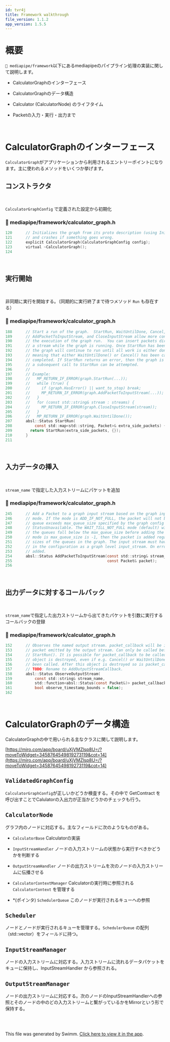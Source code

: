 ```yaml
---
id: tvr4j
title: Framework walkthrough
file_version: 1.1.2
app_version: 1.5.5
---
```


# 概要

`📄 mediapipe/framework`以下にあるmediapipeのパイプライン処理の実装に関して説明します。

*   CalculatorGraphのインターフェース

*   CalculatorGraphのデータ構造

*   Calculator (CalculatorNode) のライフタイム

*   Packetの入力・実行・出力まで

    <br/>

# CalculatorGraphのインターフェース

`CalculatorGraph`<swm-token data-swm-token=":mediapipe/framework/calculator_graph.h:96:2:2:`class CalculatorGraph {`"/>がアプリケーションから利用されるエントリーポイントになります。主に使われるメソッドをいくつか挙げます。

## コンストラクタ

<br/>

`CalculatorGraphConfig`<swm-token data-swm-token=":mediapipe/framework/calculator.proto:224:2:2:`message CalculatorGraphConfig {`"/> で定義された設定から初期化
<!-- NOTE-swimm-snippet: the lines below link your snippet to Swimm -->
### 📄 mediapipe/framework/calculator_graph.h
```c
120      // Initializes the graph from its proto description (using Initialize())
121      // and crashes if something goes wrong.
122      explicit CalculatorGraph(CalculatorGraphConfig config);
123      virtual ~CalculatorGraph();
124    
```

<br/>

## 実行開始

<br/>

非同期に実行を開始する。（同期的に実行終了まで待つメソッド `Run`<swm-token data-swm-token=":mediapipe/framework/calculator_graph.h:186:5:5:`  absl::Status Run() { return Run({}); }`"/> も存在する）
<!-- NOTE-swimm-snippet: the lines below link your snippet to Swimm -->
### 📄 mediapipe/framework/calculator_graph.h
```c
188      // Start a run of the graph.  StartRun, WaitUntilDone, Cancel, HasError,
189      // AddPacketToInputStream, and CloseInputStream allow more control over
190      // the execution of the graph run.  You can insert packets directly into
191      // a stream while the graph is running. Once StartRun has been called,
192      // the graph will continue to run until all work is either done or canceled,
193      // meaning that either WaitUntilDone() or Cancel() has been called and has
194      // completed. If StartRun returns an error, then the graph is not started and
195      // a subsequent call to StartRun can be attempted.
196      //
197      // Example:
198      //   MP_RETURN_IF_ERROR(graph.StartRun(...));
199      //   while (true) {
200      //     if (graph.HasError() || want_to_stop) break;
201      //     MP_RETURN_IF_ERROR(graph.AddPacketToInputStream(...));
202      //   }
203      //   for (const std::string& stream : streams) {
204      //     MP_RETURN_IF_ERROR(graph.CloseInputStream(stream));
205      //   }
206      //   MP_RETURN_IF_ERROR(graph.WaitUntilDone());
207      absl::Status StartRun(
208          const std::map<std::string, Packet>& extra_side_packets) {
209        return StartRun(extra_side_packets, {});
210      }
211    
```

<br/>

## 入力データの挿入

<br/>

`stream_name`<swm-token data-swm-token=":mediapipe/framework/calculator_graph.h:254:14:14:`  absl::Status AddPacketToInputStream(const std::string&amp; stream_name,`"/> で指定した入力ストリームにパケットを追加
<!-- NOTE-swimm-snippet: the lines below link your snippet to Swimm -->
### 📄 mediapipe/framework/calculator_graph.h
```c
245      // Add a Packet to a graph input stream based on the graph input stream add
246      // mode. If the mode is ADD_IF_NOT_FULL, the packet will not be added if any
247      // queue exceeds max_queue_size specified by the graph config and will return
248      // StatusUnavailable. The WAIT_TILL_NOT_FULL mode (default) will block until
249      // the queues fall below the max_queue_size before adding the packet. If the
250      // mode is max_queue_size is -1, then the packet is added regardless of the
251      // sizes of the queues in the graph. The input stream must have been specified
252      // in the configuration as a graph level input_stream. On error, nothing is
253      // added.
254      absl::Status AddPacketToInputStream(const std::string& stream_name,
255                                          const Packet& packet);
256    
```

<br/>

## 出力データに対するコールバック

<br/>

`stream_name`<swm-token data-swm-token=":mediapipe/framework/calculator_graph.h:159:8:8:`      const std::string&amp; stream_name,`"/>で指定した出力ストリームから出てきたパケットを引数に実行するコールバックの登録
<!-- NOTE-swimm-snippet: the lines below link your snippet to Swimm -->
### 📄 mediapipe/framework/calculator_graph.h
```c
152      // Observes the named output stream. packet_callback will be invoked on every
153      // packet emitted by the output stream. Can only be called before Run() or
154      // StartRun(). It is possible for packet_callback to be called until the
155      // object is destroyed, even if e.g. Cancel() or WaitUntilDone() have already
156      // been called. After this object is destroyed so is packet_callback.
157      // TODO: Rename to AddOutputStreamCallback.
158      absl::Status ObserveOutputStream(
159          const std::string& stream_name,
160          std::function<absl::Status(const Packet&)> packet_callback,
161          bool observe_timestamp_bounds = false);
162    
```

<br/>

# CalculatorGraphのデータ構造

CalculatorGraphの中で用いられる主なクラスに関して説明します。

[https://miro.com/app/board/uXjVMZlsp8U=/?moveToWidget=3458764549819273119&cot=14](https://miro.com/app/board/uXjVMZlsp8U=/?moveToWidget=3458764549819273119&cot=14)

## `ValidatedGraphConfig`<swm-token data-swm-token=":mediapipe/framework/validated_graph_config.h:192:2:2:`class ValidatedGraphConfig {`"/>

`CalculatorGraphConfig`<swm-token data-swm-token=":mediapipe/framework/calculator.proto:224:2:2:`message CalculatorGraphConfig {`"/>が正しいかどうか検査する。その中で GetContract を呼び出すことでCalulatorの入出力が正当かどうかのチェックも行う。

## `CalculatorNode`<swm-token data-swm-token=":mediapipe/framework/calculator_node.h:63:2:2:`class CalculatorNode {`"/>

グラフ内のノードに対応する。主なフィールドに次のようなものがある。

*   `CalculatorBase`<swm-token data-swm-token=":mediapipe/framework/calculator_base.h:75:2:2:`class CalculatorBase {`"/> Calculatorの実装

*   `InputStreamHandler`<swm-token data-swm-token=":mediapipe/framework/input_stream_handler.h:68:2:2:`class InputStreamHandler {`"/> ノードの入力ストリームの状態から実行すべきかどうかを判断する

*   `OutputStreamHandler`<swm-token data-swm-token=":mediapipe/framework/output_stream_handler.h:43:2:2:`class OutputStreamHandler {`"/> ノードの出力ストリームを次のノードの入力ストリームに伝播させる

*   `CalculatorContextManager`<swm-token data-swm-token=":mediapipe/framework/calculator_context_manager.h:36:2:2:`class CalculatorContextManager {`"/> Calculatorの実行時に参照される `CalculatorContext`<swm-token data-swm-token=":mediapipe/framework/calculator_context.h:44:2:2:`class CalculatorContext {`"/> を管理する

*   \*(ポインタ) `SchedulerQueue`<swm-token data-swm-token=":mediapipe/framework/scheduler_queue.h:38:2:2:`class SchedulerQueue : public TaskQueue {`"/> このノードが実行されるキューへの参照

## `Scheduler`<swm-token data-swm-token=":mediapipe/framework/scheduler.h:43:2:2:`class Scheduler {`"/>

ノードとノードが実行されるキューを管理する。`SchedulerQueue`<swm-token data-swm-token=":mediapipe/framework/scheduler_queue.h:38:2:2:`class SchedulerQueue : public TaskQueue {`"/> の配列（std::vector）をフィールドに持つ。

## `InputStreamManager`<swm-token data-swm-token=":mediapipe/framework/input_stream_manager.h:46:2:2:`class InputStreamManager {`"/>

ノードの入力ストリームに対応する。入力ストリームに流れるデータパケットをキューに保持し、InputStreamHandler から参照される。

## `OutputStreamManager`<swm-token data-swm-token=":mediapipe/framework/output_stream_manager.h:38:2:2:`class OutputStreamManager {`"/>

ノードの出力ストリームに対応する。次のノードのInputStreamHandlerへの参照とそのノードの中のどの入力ストリームと繋がっているかをMirrorという形で保持する。

<br/>

<br/>

This file was generated by Swimm. [Click here to view it in the app](/repos/Z2l0aHViJTNBJTNBbWVkaWFwaXBlJTNBJTNBZW1ha3J5bw==/docs/tvr4j).
